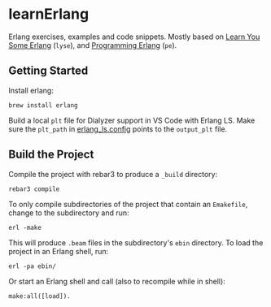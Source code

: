 # learnErlang

Erlang exercises, examples and code snippets. Mostly based on
[Learn You Some Erlang](https://learnyousomeerlang.com/) (`lyse`), and
[Programming Erlang](https://pragprog.com/titles/jaerlang2/programming-erlang-2nd-edition/) (`pe`).

## Getting Started

Install erlang:

    brew install erlang

Build a local `plt` file for Dialyzer support in VS Code with Erlang LS. Make
sure the `plt_path` in [erlang_ls.config](./erlang_ls.config) points to the
`output_plt` file.

## Build the Project

Compile the project with rebar3 to produce a `_build` directory:

    rebar3 compile
    
To only compile subdirectories of the project that contain an `Emakefile`,
change to the subdirectory and run:

    erl -make

This will produce `.beam` files in the subdirectory's `ebin` directory.
To load the project in an Erlang shell, run:

    erl -pa ebin/

Or start an Erlang shell and call (also to recompile while in shell):

    make:all([load]).
